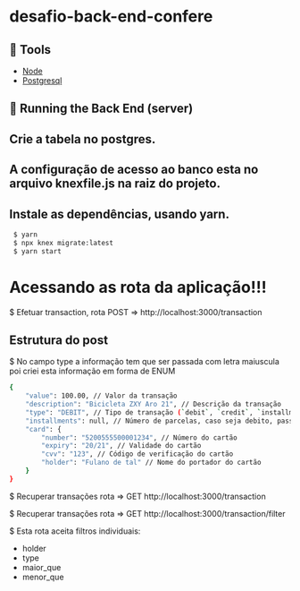 # desafio-back-end-confere

## 🔨 Tools

- [Node](https://nodejs.org/en/)
- [Postgresql](https://www.postgresql.org/docs/)

## 🚀 Running the Back End (server)


## Crie a tabela no postgres.
## A configuração de acesso ao  banco esta no arquivo knexfile.js na raiz do projeto.

## Instale as dependências, usando yarn.
```bash
 $ yarn
 $ npx knex migrate:latest
 $ yarn start

 ```
 
 # Acessando as rota da aplicação!!!

$ Efetuar transaction, rota POST => http://localhost:3000/transaction

## Estrutura do post
$ No campo type a informação tem que ser passada com letra maiuscula poi criei esta informação em forma de ENUM

```bash
{
	"value": 100.00, // Valor da transação
	"description": "Bicicleta ZXY Aro 21", // Descrição da transação
	"type": "DEBIT", // Tipo de transação (`debit`, `credit`, `installment_credit`)
	"installments": null, // Número de parcelas, caso seja debito, passar `null`
	"card": {
		"number": "5200555500001234", // Número do cartão
		"expiry": "20/21", // Validade do cartão
		"cvv": "123", // Código de verificação do cartão
		"holder": "Fulano de tal" // Nome do portador do cartão
	}
}
 ```
 
 $ Recuperar transações rota => GET http://localhost:3000/transaction
 
 $ Recuperar transações rota => GET http://localhost:3000/transaction/filter
 
 $ Esta rota aceita filtros individuais:
 * holder
 * type
 * maior_que
 * menor_que
